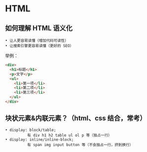 # HTML

## 如何理解 HTML 语义化

    • 让人更容易读懂（增加代码可读性）
    • 让搜索引擎更容易读懂（更好的 SEO）

举例：

```html
<div>
  <h1>标题</h1>
  <p>文字</p>
  <ul>
    <li>第一项</li>
    <li>第二项</li>
    <li>第三项</li>
  </ul>
</div>
```

## 块状元素&内联元素？（html、css 结合，常考）

    • display: block/table;
              有 div h1 h2 table ul ol p 等（独占一行）
    • display: inline/inline-block;
              有 span img input button 等（不会独占一行，挤到换行）
